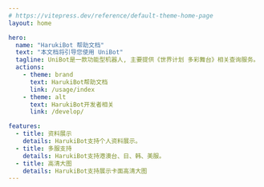 ```yaml
---
# https://vitepress.dev/reference/default-theme-home-page
layout: home

hero:
  name: "HarukiBot 帮助文档"
  text: "本文档将引导您使用 UniBot"
  tagline: UniBot是一款功能型机器人, 主要提供《世界计划 多彩舞台》相关查询服务。
  actions:
    - theme: brand
      text: HarukiBot帮助文档
      link: /usage/index
    - theme: alt
      text: HarukiBot开发者相关
      link: /develop/

features:
  - title: 资料展示
    details: HarukiBot支持个人资料展示。
  - title: 多服支持
    details: HarukiBot支持港澳台、日、韩、美服。
  - title: 高清大图
    details: HarukiBot支持展示卡面高清大图
---
```


